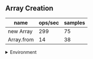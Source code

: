 ## Array Creation

|name|ops/sec|samples|
|-|-|-|
|new Array|299|75|
|Array.from|14|38|


<details>
<summary>Environment</summary>

* __Machine:__ linux x64 | 2 vCPUs | 6.8GB Mem
* __Run:__ Wed Oct 25 2023 03:38:52 GMT+0000 (Coordinated Universal Time)
</details>

<!--
{"environment":{"platform":"linux","arch":"x64","cpus":2,"totalMemory":6.7597503662109375},"benchmarks":[{"name":"new Array","opsSec":298.82302994221703,"samples":2},{"name":"Array.from","opsSec":14.044556317959367,"samples":1}]}-->

